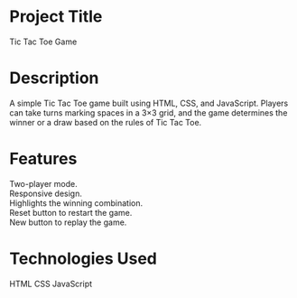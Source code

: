 # Project Title
Tic Tac Toe Game

# Description
A simple Tic Tac Toe game built using HTML, CSS, and JavaScript. Players can take turns marking spaces in a 3×3 grid, and the game determines the winner or a draw based on the rules of Tic Tac Toe.

# Features
Two-player mode.  
Responsive design.  
Highlights the winning combination.  
Reset button to restart the game.  
New button to replay the game.  

# Technologies Used
HTML
CSS
JavaScript

